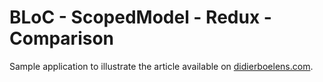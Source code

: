 # BLoC - ScopedModel - Redux - Comparison

Sample application to illustrate the article available on [didierboelens.com](https://www.didierboelens.com/2019/04/bloc---scopedmodel---redux---comparison/).

